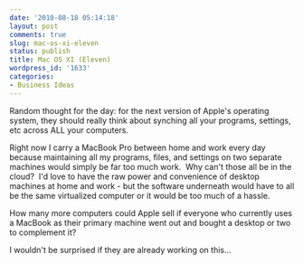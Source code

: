 ```yaml
---
date: '2010-08-18 05:14:18'
layout: post
comments: true
slug: mac-os-xi-eleven
status: publish
title: Mac OS XI (Eleven)
wordpress_id: '1633'
categories:
- Business Ideas
---
```


Random thought for the day: for the next version of Apple's operating system, they should really think about synching all your programs, settings, etc across ALL your computers.

Right now I carry a MacBook Pro between home and work every day because maintaining all my programs, files, and settings on two separate machines would simply be far too much work.  Why can't those all be in the cloud?  I'd love to have the raw power and convenience of desktop machines at home and work - but the software underneath would have to all be the same virtualized computer or it would be too much of a hassle.

How many more computers could Apple sell if everyone who currently uses a MacBook as their primary machine went out and bought a desktop or two to complement it?

I wouldn't be surprised if they are already working on this...
